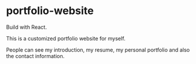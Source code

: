 # portfolio-website
	
Build with React.
	
This is a customized portfolio website for myself.
	
People can see my introduction, my resume, my personal portfolio and also the contact information.
